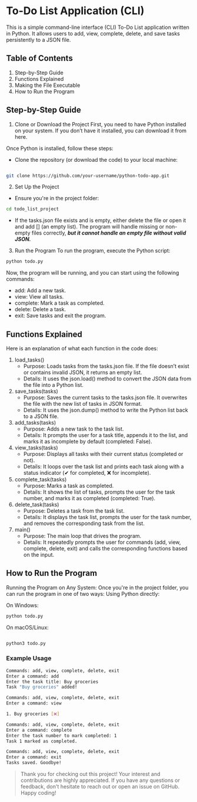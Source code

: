 # To-Do List Application (CLI)

This is a simple command-line interface (CLI) To-Do List application written in Python. It allows users to add, view, complete, delete, and save tasks persistently to a JSON file.

## Table of Contents

1. Step-by-Step Guide
2. Functions Explained
3. Making the File Executable
4. How to Run the Program

## Step-by-Step Guide

1. Clone or Download the Project
   First, you need to have Python installed on your system. If you don’t have it installed, you can download it from here.

Once Python is installed, follow these steps:

- Clone the repository (or download the code) to your local machine:

```bash

git clone https://github.com/your-username/python-todo-app.git

```

2. Set Up the Project

- Ensure you're in the project folder:

```bash
cd todo_list_project
```

- If the tasks.json file exists and is empty, either delete the file or open it and add [] (an empty list). The program will handle missing or non-empty files correctly, **_but it cannot handle an empty file without valid JSON._**

3. Run the Program
   To run the program, execute the Python script:

```bash
python todo.py
```

Now, the program will be running, and you can start using the following commands:

- add: Add a new task.
- view: View all tasks.
- complete: Mark a task as completed.
- delete: Delete a task.
- exit: Save tasks and exit the program.

## Functions Explained

Here is an explanation of what each function in the code does:

1. load_tasks()
   - Purpose: Loads tasks from the tasks.json file. If the file doesn’t exist or contains invalid JSON, it returns an empty list.
   - Details: It uses the json.load() method to convert the JSON data from the file into a Python list.
2. save_tasks(tasks)
   - Purpose: Saves the current tasks to the tasks.json file. It overwrites the file with the new list of tasks in JSON format.
   - Details: It uses the json.dump() method to write the Python list back to a JSON file.
3. add_tasks(tasks)
   - Purpose: Adds a new task to the task list.
   - Details: It prompts the user for a task title, appends it to the list, and marks it as incomplete by default (completed: False).
4. view_tasks(tasks)
   - Purpose: Displays all tasks with their current status (completed or not).
   - Details: It loops over the task list and prints each task along with a status indicator (✔ for completed, ❌ for incomplete).
5. complete_task(tasks)
   - Purpose: Marks a task as completed.
   - Details: It shows the list of tasks, prompts the user for the task number, and marks it as completed (completed: True).
6. delete_task(tasks)
   - Purpose: Deletes a task from the task list.
   - Details: It displays the task list, prompts the user for the task number, and removes the corresponding task from the list.
7. main()
   - Purpose: The main loop that drives the program.
   - Details: It repeatedly prompts the user for commands (add, view, complete, delete, exit) and calls the corresponding functions based on the input.

## How to Run the Program

Running the Program on Any System:
Once you're in the project folder, you can run the program in one of two ways:
Using Python directly:

On Windows:

```bash
python todo.py
```

On macOS/Linux:

```bash

python3 todo.py
```

### Example Usage

```bash
Commands: add, view, complete, delete, exit
Enter a command: add
Enter the task title: Buy groceries
Task "Buy groceries" added!

Commands: add, view, complete, delete, exit
Enter a command: view

1. Buy groceries [❌]

Commands: add, view, complete, delete, exit
Enter a command: complete
Enter the task number to mark completed: 1
Task 1 marked as completed.

Commands: add, view, complete, delete, exit
Enter a command: exit
Tasks saved. Goodbye!

```

> Thank you for checking out this project! Your interest and contributions are highly appreciated. If you have any questions or feedback, don't hesitate to reach out or open an issue on GitHub. Happy coding!
